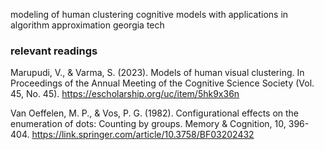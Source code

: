 modeling of human clustering cognitive models
with applications in algorithm approximation
georgia tech

### relevant readings

Marupudi, V., & Varma, S. (2023). Models of human visual clustering. In Proceedings of the Annual Meeting of the Cognitive Science Society (Vol. 45, No. 45).
https://escholarship.org/uc/item/5hk9x36n

Van Oeffelen, M. P., & Vos, P. G. (1982). Configurational effects on the enumeration of dots: Counting by groups. Memory & Cognition, 10, 396-404.
https://link.springer.com/article/10.3758/BF03202432
